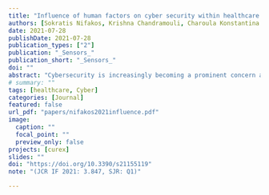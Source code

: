 ```yaml
---
title: "Influence of human factors on cyber security within healthcare organisations: A systematic review"
authors: [Sokratis Nifakos, Krishna Chandramouli, Charoula Konstantina Nikolaou, Panagiotis Papachristou, Sabine Koch, Emmanouil Panaousis, Stefano Bonacina]
date: 2021-07-28
publishDate: 2021-07-28
publication_types: ["2"]
publication: "_Sensors_"
publication_short: "_Sensors_"
doi: ""
abstract: "Cybersecurity is increasingly becoming a prominent concern among health- care providers in adopting digital technologies for improving the quality of care delivered to patients. The recent reports on cyber attacks, such as ransomware and WannaCry, have brought to life the destructive nature of such attacks upon healthcare. In complement to cyberattacks, which have been targeted against the vulnerabilities of information technology (IT) infrastructures, a new form of cyber attack aims to exploit human vulnerabilities; such attacks are categorised as social engineering attacks. Following an increase in the frequency and ingenuity of attacks launched against hospitals and clinical environments with the intention of causing service disruption, there is a strong need to study the level of awareness programmes and training activities offered to the staff by healthcare organisations. Objective: The objective of this systematic review is to identify commonly encountered factors that cybersecurity postures of a healthcare organisation, resulting from the ignorance of cyber threat to healthcare. The systematic review aims to consolidate the current literature being reported upon human behaviour resulting in security gaps that mitigate the cyber defence strategy adopted by healthcare organisations. Additionally, the paper also reviews the organisational risk assessment methodology implemented and the policies being adopted to strengthen cybersecurity. Methods: The topic of cybersecurity within healthcare and the clinical environment has attracted the interest of several researchers, resulting in a broad range of literature. The inclusion criteria for the articles in the review stem from the scope of the five research questions identified. To this end, we conducted seven search queries across three repositories, namely (i) PubMed®/MED-LINE; (ii) Cumulative Index to Nursing and Allied Health Literature (CINAHL); and (iii) Web of Science (WoS), using key words related to cybersecurity awareness, training, organisation risk assessment methodologies, policies and recommendations adopted as counter measures within health care. These were restricted to around the last 12 years. Results: A total of 70 articles were selected to be included in the review, which addresses the complexity of cybersecurity measures adopted within the healthcare and clinical environments. The articles included in the review highlight the evolving nature of cybersecurity threats stemming from exploiting IT infrastructures to more advanced attacks launched with the intent of exploiting human vulnerability. A steady increase in the literature on the threat of phishing attacks evidences the growing threat of social engineering attacks. As a countermeasure, through the review, we identified articles that provide methodologies resulting from case studies to promote cybersecurity awareness among stakeholders. The articles included highlight the need to adopt cyber hygiene practices among healthcare professionals while accessing social media platforms, which forms an ideal test bed for the attackers to gain insight into the life of healthcare professionals. Additionally, the review also includes articles that present strategies adopted by healthcare organisations in countering the impact of social engineering attacks. The evaluation of the cybersecurity risk assessment of an organisation is another key area of study reported in the literature that recommends the organisation of European and international standards in countering social engineering attacks. Lastly, the review includes articles reporting on national case studies with an overview of the economic and societal impact of service disruptions encountered due to cyberattacks. Discussion: One of the limitations of the review is the subjective ranking of the authors associated to the relevance of literature to each of the research questions identified. We also acknowledge the limited amount of literature that focuses on human factors of cybersecurity in health care in general; therefore, the search queries were formulated using well-established cybersecurity related topics categorised according to the threats, risk assessment and organisational strategies reported in the literature."
# summary: ""
tags: [healthcare, Cyber]
categories: [Journal]
featured: false
url_pdf: "papers/nifakos2021influence.pdf"
image:
  caption: ""
  focal_point: ""
  preview_only: false
projects: [curex]
slides: ""
doi: "https://doi.org/10.3390/s21155119"
note: "(JCR IF 2021: 3.847, SJR: Q1)"

---
```

